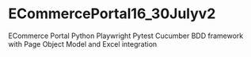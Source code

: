 # ECommercePortal16_30Julyv2
ECommerce Portal Python Playwright Pytest Cucumber BDD framework with Page Object Model and Excel integration
